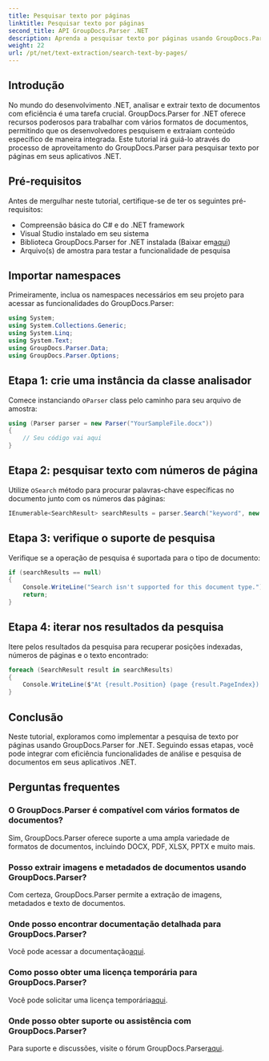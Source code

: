 ```yaml
---
title: Pesquisar texto por páginas
linktitle: Pesquisar texto por páginas
second_title: API GroupDocs.Parser .NET
description: Aprenda a pesquisar texto por páginas usando GroupDocs.Parser for .NET. Extraia com eficiência conteúdo específico de documentos em seus aplicativos .NET.
weight: 22
url: /pt/net/text-extraction/search-text-by-pages/
---
```

## Introdução
No mundo do desenvolvimento .NET, analisar e extrair texto de documentos com eficiência é uma tarefa crucial. GroupDocs.Parser for .NET oferece recursos poderosos para trabalhar com vários formatos de documentos, permitindo que os desenvolvedores pesquisem e extraiam conteúdo específico de maneira integrada. Este tutorial irá guiá-lo através do processo de aproveitamento do GroupDocs.Parser para pesquisar texto por páginas em seus aplicativos .NET.
## Pré-requisitos
Antes de mergulhar neste tutorial, certifique-se de ter os seguintes pré-requisitos:
- Compreensão básica do C# e do .NET framework
- Visual Studio instalado em seu sistema
-  Biblioteca GroupDocs.Parser for .NET instalada (Baixar em[aqui](https://releases.groupdocs.com/parser/net/))
- Arquivo(s) de amostra para testar a funcionalidade de pesquisa
## Importar namespaces
Primeiramente, inclua os namespaces necessários em seu projeto para acessar as funcionalidades do GroupDocs.Parser:
```csharp
using System;
using System.Collections.Generic;
using System.Linq;
using System.Text;
using GroupDocs.Parser.Data;
using GroupDocs.Parser.Options;
```
## Etapa 1: crie uma instância da classe analisador
 Comece instanciando o`Parser` class pelo caminho para seu arquivo de amostra:
```csharp
using (Parser parser = new Parser("YourSampleFile.docx"))
{
    // Seu código vai aqui
}
```
## Etapa 2: pesquisar texto com números de página
 Utilize o`Search` método para procurar palavras-chave específicas no documento junto com os números das páginas:
```csharp
IEnumerable<SearchResult> searchResults = parser.Search("keyword", new SearchOptions(false, false, false, true));
```
## Etapa 3: verifique o suporte de pesquisa
Verifique se a operação de pesquisa é suportada para o tipo de documento:
```csharp
if (searchResults == null)
{
    Console.WriteLine("Search isn't supported for this document type.");
    return;
}
```
## Etapa 4: iterar nos resultados da pesquisa
Itere pelos resultados da pesquisa para recuperar posições indexadas, números de páginas e o texto encontrado:
```csharp
foreach (SearchResult result in searchResults)
{
    Console.WriteLine($"At {result.Position} (page {result.PageIndex}): {result.Text}");
}
```
## Conclusão
Neste tutorial, exploramos como implementar a pesquisa de texto por páginas usando GroupDocs.Parser for .NET. Seguindo essas etapas, você pode integrar com eficiência funcionalidades de análise e pesquisa de documentos em seus aplicativos .NET.

## Perguntas frequentes
### O GroupDocs.Parser é compatível com vários formatos de documentos?
Sim, GroupDocs.Parser oferece suporte a uma ampla variedade de formatos de documentos, incluindo DOCX, PDF, XLSX, PPTX e muito mais.
### Posso extrair imagens e metadados de documentos usando GroupDocs.Parser?
Com certeza, GroupDocs.Parser permite a extração de imagens, metadados e texto de documentos.
### Onde posso encontrar documentação detalhada para GroupDocs.Parser?
 Você pode acessar a documentação[aqui](https://tutorials.groupdocs.com/parser/net/).
### Como posso obter uma licença temporária para GroupDocs.Parser?
 Você pode solicitar uma licença temporária[aqui](https://purchase.groupdocs.com/temporary-license/).
### Onde posso obter suporte ou assistência com GroupDocs.Parser?
 Para suporte e discussões, visite o fórum GroupDocs.Parser[aqui](https://forum.groupdocs.com/c/parser/17).